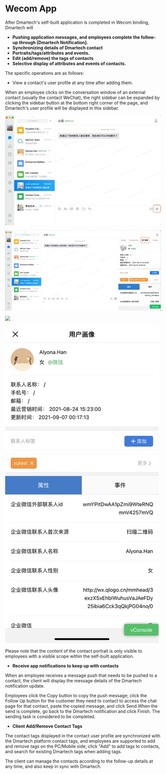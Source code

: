 # Wecom App



After Dmartech's self-built application is completed in Wecom binding, Dmartech will

* **Pushing application messages, and employees complete the follow-up through \[Dmartech Notification].**
* **Synchronizing details of Dmartech contact**&#x20;
* **Portraits/tags/attributes and events.**
* **Edit (add/remove) the tags of contacts**
* **Selective display of attributes and events of contacts.**

The specific operations are as follows:

* View a contact's user profile at any time after adding them.

When an employee clicks on the conversation window of an external contact (usually the contact WeChat), the right sidebar can be expanded by clicking the sidebar button at the bottom right corner of the page, and Dmartech's user profile will be displayed in this sidebar.

![](../.gitbook/assets/jie-ping-20210907-17.27.11.png)

![](../.gitbook/assets/jie-ping-20210907-17.30.06.png)

![](../.gitbook/assets/img\_d883f9e4d47f-1.jpeg)

![](../.gitbook/assets/48.jpeg)

Please note that the content of the contact portrait is only visible to employees with a visible scope within the self-built application.

* **Receive app notifications to keep up with contacts**

When an employee receives a message push that needs to be pushed to a contact, the client will display the message details of the Dmartech notification update.

Employees click the Copy button to copy the push message; click the Follow Up button for the customer they need to contact to access the chat page for that contact, paste the copied message, and click Send.When the send is complete, go back to the Dmartech notification and click Finish. The sending task is considered to be completed.

* **Client Add/Remove Contact Tags**

The contact tags displayed in the contact user profile are synchronized with the Dmartech platform contact tags, and employees are supported to add and remove tags on the PC/Mobile side, click "Add" to add tags to contacts, and search for existing Dmartech tags when adding tags.

The client can manage the contacts according to the follow-up details at any time, and also keep in sync with Dmartech.
